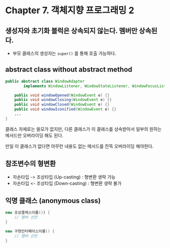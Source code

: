 # Chapter 7. 객체지향 프로그래밍 2

## 생성자와 초기화 블럭은 상속되지 않는다. 멤버만 상속된다.

- 부모 클래스의 생성자는 `super()` 를 통해 호출 가능하다.

## abstract class without abstract method

```java
public abstract class WindowAdapter 
        implements WindowListener, WindowStateListener, WindowFocusListener {

    public void windowOpened(WindowEvent e) {}
    public void windowClosing(WindowEvent e) {}
    public void windowClosed(WindowEvent e) {}
    public void windowIconified(WindowEvent e) {}
    ...
}
```

클래스 자체로는 쓸모가 없지만, 다른 클래스가 이 클래스를 상속받아서 일부의 원하는 메서드만 오버라이딩 해도 된다.

만일 이 클래스가 없다면 아무런 내용도 없는 메서드를 잔뜩 오버라이딩 해야한다.

## 참조변수의 형변환

- 자손타입 -> 조상타입 (Up-casting) : 형변환 생략 가능
- 자손타입 <- 조상타입 (Down-casting) : 형변환 생략 불가

## 익명 클래스 (anonymous class)

```java
new 조상클래스이름()) {
    // 멤버 선언
}

new 구현인터페이스이름() {
    // 멤버 선언
}
```